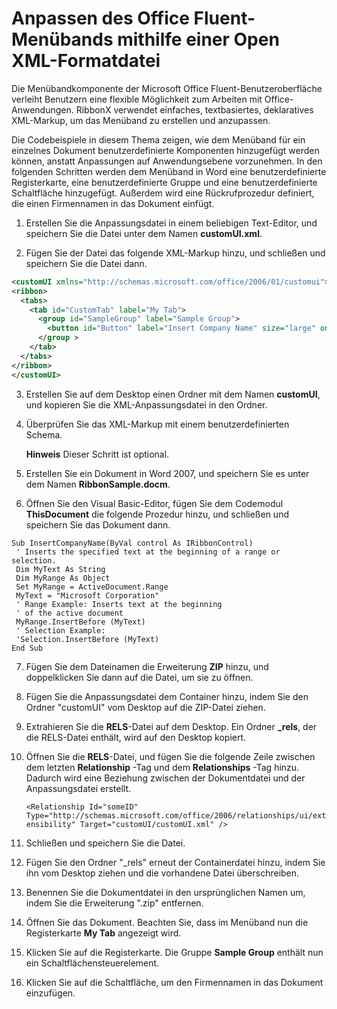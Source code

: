 
# Anpassen des Office Fluent-Menübands mithilfe einer Open XML-Formatdatei

Die Menübandkomponente der Microsoft Office Fluent-Benutzeroberfläche verleiht Benutzern eine flexible Möglichkeit zum Arbeiten mit Office-Anwendungen. RibbonX verwendet einfaches, textbasiertes, deklaratives XML-Markup, um das Menüband zu erstellen und anzupassen. 

Die Codebeispiele in diesem Thema zeigen, wie dem Menüband für ein einzelnes Dokument benutzerdefinierte Komponenten hinzugefügt werden können, anstatt Anpassungen auf Anwendungsebene vorzunehmen. In den folgenden Schritten werden dem Menüband in Word eine benutzerdefinierte Registerkarte, eine benutzerdefinierte Gruppe und eine benutzerdefinierte Schaltfläche hinzugefügt. Außerdem wird eine Rückrufprozedur definiert, die einen Firmennamen in das Dokument einfügt. 

1. Erstellen Sie die Anpassungsdatei in einem beliebigen Text-Editor, und speichern Sie die Datei unter dem Namen  **customUI.xml**.
    
2. Fügen Sie der Datei das folgende XML-Markup hinzu, und schließen und speichern Sie die Datei dann. 
    
  ```XML
  <customUI xmlns="http://schemas.microsoft.com/office/2006/01/customui"> 
  <ribbon> 
    <tabs> 
      <tab id="CustomTab" label="My Tab"> 
        <group id="SampleGroup" label="Sample Group"> 
          <button id="Button" label="Insert Company Name" size="large" onAction="ThisDocument.InsertCompanyName" /> 
        </group > 
      </tab> 
    </tabs> 
  </ribbon> 
</customUI> 

  ```

3. Erstellen Sie auf dem Desktop einen Ordner mit dem Namen  **customUI**, und kopieren Sie die XML-Anpassungsdatei in den Ordner.
    
4. Überprüfen Sie das XML-Markup mit einem benutzerdefinierten Schema. 
    
     **Hinweis**  Dieser Schritt ist optional.
5. Erstellen Sie ein Dokument in Word 2007, und speichern Sie es unter dem Namen  **RibbonSample.docm**.
    
6.  Öffnen Sie den Visual Basic-Editor, fügen Sie dem Codemodul **ThisDocument** die folgende Prozedur hinzu, und schließen und speichern Sie das Dokument dann.
    
  ```
  Sub InsertCompanyName(ByVal control As IRibbonControl) 
   ' Inserts the specified text at the beginning of a range or selection. 
   Dim MyText As String 
   Dim MyRange As Object 
   Set MyRange = ActiveDocument.Range 
   MyText = "Microsoft Corporation" 
   ' Range Example: Inserts text at the beginning 
   ' of the active document 
   MyRange.InsertBefore (MyText) 
   ' Selection Example: 
   'Selection.InsertBefore (MyText) 
End Sub 

  ```

7. Fügen Sie dem Dateinamen die Erweiterung  **ZIP** hinzu, und doppelklicken Sie dann auf die Datei, um sie zu öffnen.
    
8. Fügen Sie die Anpassungsdatei dem Container hinzu, indem Sie den Ordner "customUI" vom Desktop auf die ZIP-Datei ziehen.
    
9. Extrahieren Sie die  **RELS**-Datei auf dem Desktop. Ein Ordner  **_rels**, der die RELS-Datei enthält, wird auf den Desktop kopiert.
    
10. Öffnen Sie die  **RELS**-Datei, und fügen Sie die folgende Zeile zwischen dem letzten  **Relationship** -Tag und dem **Relationships** -Tag hinzu. Dadurch wird eine Beziehung zwischen der Dokumentdatei und der Anpassungsdatei erstellt.
    
     `<Relationship Id="someID" Type="http://schemas.microsoft.com/office/2006/relationships/ui/extensibility" Target="customUI/customUI.xml" />`
    
11. Schließen und speichern Sie die Datei.
    
12. Fügen Sie den Ordner "_rels" erneut der Containerdatei hinzu, indem Sie ihn vom Desktop ziehen und die vorhandene Datei überschreiben.
    
13. Benennen Sie die Dokumentdatei in den ursprünglichen Namen um, indem Sie die Erweiterung ".zip" entfernen.
    
14. Öffnen Sie das Dokument. Beachten Sie, dass im Menüband nun die Registerkarte  **My Tab** angezeigt wird.
    
15. Klicken Sie auf die Registerkarte. Die Gruppe  **Sample Group** enthält nun ein Schaltflächensteuerelement.
    
16. Klicken Sie auf die Schaltfläche, um den Firmennamen in das Dokument einzufügen.
    

